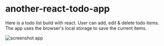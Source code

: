 # another-react-todo-app

Here is a todo list build with react. User can add, edit & delete todo items. The app uses the browser's local storage to save the current items.

![screenshot app](https://github.com/d3ga/another-react-todo-app/blob/master/public-images/todo-react-screenshot.png "screenshot app")
